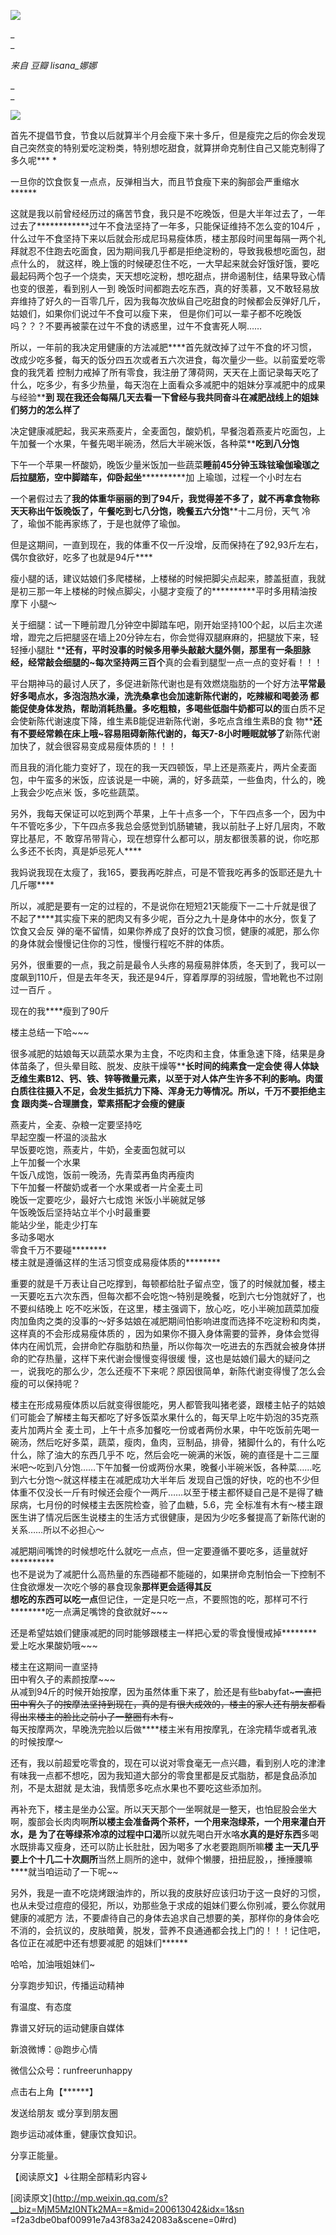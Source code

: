 ![](_resources/【瘦到90斤了】形成易瘦体质，谈经验···image0.png)

_  
_

_来自 豆瓣 lisana_娜娜_

_  
_

![](_resources/【瘦到90斤了】形成易瘦体质，谈经验···image1.jpg)

  

  

首先不提倡节食，节食以后就算半个月会瘦下来十多斤，但是瘦完之后的你会发现自己突然变的特别爱吃淀粉类，特别想吃甜食，就算拼命克制住自己又能克制得了多久呢***
*  
  
一旦你的饮食恢复一点点，反弹相当大，而且节食瘦下来的胸部会严重缩水******  
  
这就是我以前曾经经历过的痛苦节食，我只是不吃晚饭，但是大半年过去了，一年过去了************过午不食法坚持了一年多，只能保证维持不怎么变的104斤
，什么过午不食坚持下来以后就会形成尼玛易瘦体质，楼主那段时间里每隔一两个礼拜就忍不住跑去吃面食，因为期间我几乎都是拒绝淀粉的，导致我极想吃面包，甜点什么的，
就这样，晚上饿的时候硬忍住不吃，一大早起来就会好饿好饿，要吃最起码两个包子一个烧卖，天天想吃淀粉，想吃甜点，拼命遏制住，结果导致心情也变的很差，看到别人一到
晚饭时间都跑去吃东西，真的好羡慕，又不敢轻易放弃维持了好久的一百零几斤，因为我每次放纵自己吃甜食的时候都会反弹好几斤，姑娘们，如果你们说过午不食可以瘦下来，
但是你们可以一辈子都不吃晚饭吗？？？不要再被蒙在过午不食的诱惑里，过午不食害死人啊……  
  
所以，一年前的我决定用健康的方法减肥****首先就改掉了过午不食的坏习惯，改成少吃多餐，每天的饭分四五次或者五六次进食，每次量少一些。以前蛮爱吃零食的我凭着
控制力戒掉了所有零食，我注册了薄荷网，天天在上面记录每天吃了什么，吃多少，有多少热量，每天泡在上面看众多减肥中的姐妹分享减肥中的成果与经验********到
现在我还会每隔几天去看一下曾经与我共同奋斗在减肥战线上的姐妹们努力的怎么样了******  
  
决定健康减肥起，我买来燕麦片，全麦面包，酸奶机，早餐泡着燕麦片吃面包，上午加餐一个水果，午餐先喝半碗汤，然后大半碗米饭，各种菜******吃到八分饱****  
  
下午一个苹果一杯酸奶，晚饭少量米饭加一些蔬菜********睡前45分钟玉珠铉瑜伽******瑜珈之后拉腿筋，空中脚踏车，仰卧起坐************加
上瑜珈，过程一个小时左右  
  
一个暑假过去了****我的体重华丽丽的到了94斤，我觉得差不多了，就不再拿食物称天天称出午饭晚饭了，午餐吃到七八分饱，晚餐五六分饱******十二月份，天气
冷了，瑜伽不能再家练了，于是也就停了瑜伽。  
  
但是这期间，一直到现在，我的体重不仅一斤没增，反而保持在了92,93斤左右，偶尔食欲好，吃多了也就是94斤****  
  
瘦小腿的话，建议姑娘们多爬楼梯，上楼梯的时候把脚尖点起来，膝盖挺直，我就是初三那一年上楼梯的时候点脚尖，小腿才变瘦了的**********平时多用精油按摩下
小腿～  
  
关于细腿：试一下睡前蹬几分钟空中脚踏车吧，刚开始坚持100个起，以后主次递增，蹬完之后把腿竖在墙上20分钟左右，你会觉得双腿麻麻的，把腿放下来，轻轻捶小腿肚
********还有，平时没事的时候多用拳头敲敲大腿外侧，那里有一条胆脉经，经常敲会细腿的~每次坚持两三百个******真的会看到腿型一点一点的变好看！！！  
  
平台期神马的最讨人厌了，多促进新陈代谢也是有效燃烧脂肪的一个好方法********平常最好多喝点水，多泡泡热水澡，洗洗桑拿也会加速新陈代谢的，吃辣椒和喝姜汤
都能促使身体发热，帮助消耗热量。多吃粗粮，多喝些低脂牛奶都可以的********蛋白质不足会使新陈代谢速度下降，维生素B能促进新陈代谢，多吃点含维生素B的食
物******还有不要经常赖在床上哦~容易阻碍新陈代谢的，每天7-8小时睡眠就够了****新陈代谢加快了，就会很容易变成易瘦体质的！！！  
  
而且我的消化能力变好了，现在的我一天四顿饭，早上还是燕麦片，两片全麦面包，中午蛮多的米饭，应该说是一中碗，满的，好多蔬菜，一些鱼肉，什么的，晚上我会少吃点米
饭，多吃些蔬菜。  
  
另外，我每天保证可以吃到两个苹果，上午十点多一个，下午四点多一个，因为中午不管吃多少，下午四点多我总会感觉到饥肠辘辘，我以前肚子上好几层肉，不敢穿比基尼，不
敢穿吊带背心，现在想穿什么都可以，朋友都很羡慕的说，你吃那么多还不长肉，真是妒忌死人****  
  
我妈说我现在太瘦了，我165，要我再吃胖点，可是不管我吃再多的饭耶还是九十几斤哪****  
  
所以，减肥是要有一定的过程的，不是说你在短短21天能瘦下一二十斤就是很了不起了****其实瘦下来的肥肉又有多少呢，百分之九十是身体中的水分，恢复了饮食又会反
弹的毫不留情，如果你养成了良好的饮食习惯，健康的减肥，那么你的身体就会慢慢记住你的习性，慢慢行程吃不胖的体质。  
  
另外，很重要的一点，我之前是最令人头疼的易瘦易胖体质，冬天到了，我可以一度飙到110斤，但是去年冬天，我还是94斤，穿着厚厚的羽绒服，雪地靴也不过刚过一百斤
。  
  
现在的我****瘦到了90斤  
  
楼主总结一下哈~~~  
  
很多减肥的姑娘每天以蔬菜水果为主食，不吃肉和主食，体重急速下降，结果是身体苗条了，但头晕目眩、脱发、皮肤干燥等************长时间的纯素食一定会使
得人体缺乏维生素B12、钙、铁、锌等微量元素，以至于对人体产生许多不利的影响。肉蛋白质往往摄入不足，会发生抵抗力下降、浑身无力等情况。所以，千万不要拒绝主食
跟肉类~合理膳食，荤素搭配才会瘦的健康**********  
  
燕麦片，全麦、杂粮一定要坚持吃  
早起空腹一杯温的淡盐水  
早饭要吃饱，燕麦片，牛奶，全麦面包就可以  
上午加餐一个水果  
午饭八成饱，饭前一晚汤，先青菜再鱼肉再瘦肉  
下午加餐一杯酸奶或者一个水果或者一片全麦土司  
晚饭一定要吃少，最好六七成饱 米饭小半碗就足够  
午饭晚饭后坚持站立半个小时最重要  
能站少坐，能走少打车  
多动多喝水  
零食千万不要碰********  
楼主就是遵循这样的生活习惯变成易瘦体质的********  
  
重要的就是千万表让自己吃撑到，每顿都给肚子留点空，饿了的时候就加餐，楼主一天要吃五六次东西，但每次都不会吃饱～特别是晚餐，吃到六七分饱就好了，也不要纠结晚上
吃不吃米饭，在这里，楼主强调下，放心吃，吃小半碗加蔬菜加瘦肉加鱼肉之类的没事的～好多姑娘在减肥期间怕影响进度而选择不吃淀粉和肉类，这样真的不会形成易瘦体质的
，因为如果你不摄入身体需要的营养，身体会觉得体内在闹饥荒，会拼命贮存脂肪和热量，所以你每次一吃进去的东西就会被身体拼命的贮存热量，这样下来代谢会慢慢变得很缓
慢，这也是姑娘们最大的疑问之一，说我吃的那么少，怎么还瘦不下来呢？原因很简单，新陈代谢变得慢了怎么会瘦的可以保持呢？  
  
楼主在形成易瘦体质以后就变得很能吃，男人都管我叫猪老婆，跟楼主帖子的姑娘们可能会了解楼主每天都吃了好多饭菜水果什么的，每天早上吃牛奶泡的35克燕麦片加两片全
麦土司，上午十点多加餐吃一份或者两份水果，中午吃饭前先喝一碗汤，然后吃好多菜，蔬菜，瘦肉，鱼肉，豆制品，排骨，猪脚什么的，有什么吃什么，除了油大的东西几乎不
吃，然后会吃一碗满的米饭，碗的直径是十二三厘米吧～吃到八分饱……下午加餐一份或两份水果，晚餐小半碗米饭，各种菜……吃到六七分饱～就这样楼主在减肥成功大半年后
发现自己饿的好快，吃的也不少但体重不仅没长一斤有时候还会瘦个一两斤……以至于楼主都怀疑自己是不是得了糖尿病，七月份的时候楼主去医院检查，验了血糖，5.6，完
全标准有木有～楼主跟医生讲了情况后医生说楼主的生活方式很健康，是因为少吃多餐提高了新陈代谢的关系……所以不必担心～  
  
减肥期间嘴馋的时候想吃什么就吃一点点，但一定要遵循不要吃多，适量就好**********  
也不是说为了减肥什么高热量的东西碰都不能碰的，如果拼命克制怕会一下控制不住食欲爆发一次吃个够的暴食现象************那样更会适得其反******  
想吃的东西可以吃一点******但记住，一定是只吃一点，不要照饱的吃，那样可不行********吃一点满足嘴馋的食欲就好~~~  
  
  
还是希望姑娘们健康减肥的同时能够跟楼主一样把心爱的零食慢慢戒掉********爱上吃水果酸奶哦~~~  
  
楼主在这期间一直坚持  
田中宥久子的素颜按摩~~~  
从减到94斤的时候开始按摩，因为虽然体重下来了，脸还是有些babyfat~~~一直把田中宥久子的按摩法坚持到现在，真的是有很大成效的，楼主的家人还有朋友都看
得出来楼主的脸比之前小了一整圈有木有~~~  
每天按摩两次，早晚洗完脸以后做****楼主米有用按摩乳，在涂完精华或者乳液的时候按摩～  
  
还有，我以前超爱吃零食的，现在可以说对零食毫无一点兴趣，看到别人吃的津津有味我一点都不想吃，因为我知道大部分的零食里都是反式脂肪，都是食品添加剂，不是太甜就
是太油，我情愿多吃点水果也不要吃这些添加剂。  
  
再补充下，楼主是坐办公室。所以天天那个一坐啊就是一整天，也怕屁股会坐大啊，腹部会长肉肉啊****所以楼主会准备两个茶杯，一个用来泡绿茶，一个用来灌白开水，是
为了在等绿茶冷凉的过程中口渴****所以就先喝白开水咯****水真的是好东西****多喝水既排毒又瘦身，还可以防止长肚肚，因为喝多了水老要跑厕所嘛****楼
主一天几乎要上个十几二十次厕所****当然上厕所的途中，就伸个懒腰，扭扭屁股，，捶捶腰嘛****就当咱运动了一下呢~~  
  
另外，我是一直不吃烧烤跟油炸的，所以我的皮肤好应该归功于这一良好的习惯，也从未受过痘痘的侵犯，所以，劝那些急于求成的姐妹们要么你别减，要么你就用健康的减肥方
法，不要虐待自己的身体去追求自己想要的美，那样你的身体会吃不消的，会抗议的，皮肤暗黄，脱发，营养不良通通都会找上门的！！！记住吧，各位正在减肥中还有想要减肥
的姐妹们******  
  
哈哈，加油哦姐妹们~

  

  

分享跑步知识，传播运动精神

有温度、有态度

靠谱又好玩的运动健康自媒体

新浪微博：@跑步心情

微信公众号：runfreerunhappy

  

点击右上角【******】

发送给朋友 或分享到朋友圈

  

跑步运动减体重，健康饮食知识。

分享正能量。

  

【阅读原文】↓往期全部精彩内容↓

[阅读原文](http://mp.weixin.qq.com/s?__biz=MjM5MzI0NTk2MA==&mid=200613042&idx=1&sn
=f2a3dbe0baf00991e7a43f83a242083a&scene=0#rd)


